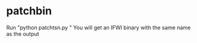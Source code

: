 # patchbin
Run "python patchtsn.py <your IFWI binary>"
You will get an IFWI binary with the same name as the output
